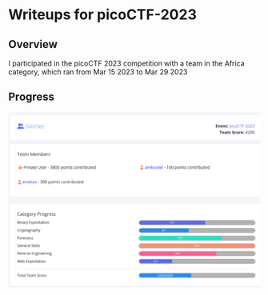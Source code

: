 # Writeups for picoCTF-2023
## Overview
I participated in the picoCTF 2023 competition with a team in the Africa category, which ran from Mar 15 2023 to Mar 29 2023
## Progress
![Screenshot](screenshots/score.png)
